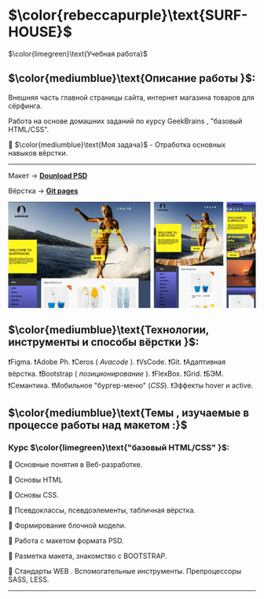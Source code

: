 # $\color{rebeccapurple}\text{SURF-HOUSE}$

$\color{limegreen}\text{Учебная работа}$

## $\color{mediumblue}\text{Описание работы }$:

Внешняя часть главной страницы сайта, интернет магазина товаров для сёрфинга.

Работа на основе домашних заданий по курсу GeekBrains , "базовый HTML/CSS".

🎯 $\color{mediumblue}\text{Моя задача}$ - Отработка основных навыков вёрстки.

---

Макет -> [**Dounload PSD**](https://disk.yandex.by/d/nri_LB_l3Pm4wL/home.psd)

Вёрстка -> [**Git pages**]()

<img src="./images/website/preview-image.png" width="700" alt="Изображение макета страницы">

## $\color{mediumblue}\text{Технологии, инструменты и способы вёрстки }$:

❗Figma.
❗Adobe Ph.
❗Ceros ( _Avacode_ ).
❗VsCode.
❗Git.
❗Адаптивная вёрстка.
❗Bootstrap ( _позиционирование_ ).
❗FlexBox.
❗Grid.
❗БЭМ.
❗Семантика.
❗Мобильное "бургер-меню" (_CSS_).
❗Эффекты hover и active.

## $\color{mediumblue}\text{Темы , изучаемые в процессе работы над макетом :}$

### Курс $\color{limegreen}\text{"базовый HTML/CSS" }$:

📌 Основные понятия в Веб-разработке.

📌 Основы HTML

📌 Основы CSS.

📌 Псевдоклассы, псевдоэлементы, табличная вёрстка.

📌 Формирование блочной модели.

📌 Работа с макетом формата PSD.

📌 Разметка макета, знакомство с BOOTSTRAP.

📌 Стандарты WEB . Вспомогательные инструменты. Препроцессоры SASS, LESS.

---
